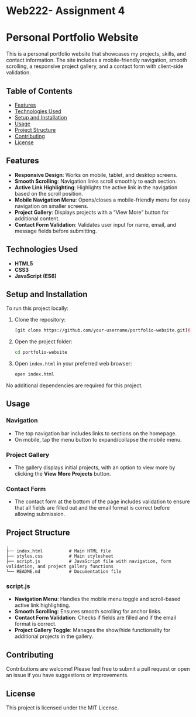 # Web222- Assignment 4 

# Personal Portfolio Website

This is a personal portfolio website that showcases my projects, skills, and contact information. The site includes a mobile-friendly navigation, smooth scrolling, a responsive project gallery, and a contact form with client-side validation.

## Table of Contents
- [Features](#features)
- [Technologies Used](#technologies-used)
- [Setup and Installation](#setup-and-installation)
- [Usage](#usage)
- [Project Structure](#project-structure)
- [Contributing](#contributing)
- [License](#license)


## Features
- **Responsive Design**: Works on mobile, tablet, and desktop screens.
- **Smooth Scrolling**: Navigation links scroll smoothly to each section.
- **Active Link Highlighting**: Highlights the active link in the navigation based on the scroll position.
- **Mobile Navigation Menu**: Opens/closes a mobile-friendly menu for easy navigation on smaller screens.
- **Project Gallery**: Displays projects with a “View More” button for additional content.
- **Contact Form Validation**: Validates user input for name, email, and message fields before submitting.

## Technologies Used
- **HTML5**
- **CSS3**
- **JavaScript (ES6)**

## Setup and Installation
To run this project locally:

1. Clone the repository:
   ```bash
   [git clone https://github.com/your-username/portfolio-website.git](https://github.com/hemanta09/Web222/blob/main/portfolio-website.html)
   ```
2. Open the project folder:
   ```bash
   cd portfolio-website
   ```
3. Open `index.html` in your preferred web browser:
   ```bash
   open index.html
   ```

No additional dependencies are required for this project.

## Usage

### Navigation
- The top navigation bar includes links to sections on the homepage.
- On mobile, tap the menu button to expand/collapse the mobile menu.

### Project Gallery
- The gallery displays initial projects, with an option to view more by clicking the **View More Projects** button.

### Contact Form
- The contact form at the bottom of the page includes validation to ensure that all fields are filled out and the email format is correct before allowing submission.

## Project Structure
```plaintext
.
├── index.html          # Main HTML file
├── styles.css          # Main stylesheet
├── script.js           # JavaScript file with navigation, form validation, and project gallery functions
└── README.md           # Documentation file
```

### script.js
- **Navigation Menu**: Handles the mobile menu toggle and scroll-based active link highlighting.
- **Smooth Scrolling**: Ensures smooth scrolling for anchor links.
- **Contact Form Validation**: Checks if fields are filled and if the email format is correct.
- **Project Gallery Toggle**: Manages the show/hide functionality for additional projects in the gallery.

## Contributing
Contributions are welcome! Please feel free to submit a pull request or open an issue if you have suggestions or improvements.

## License
This project is licensed under the MIT License.

